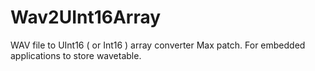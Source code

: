# Wav2UInt16Array
WAV file to UInt16 ( or Int16 ) array converter Max patch. For embedded applications to store wavetable.
